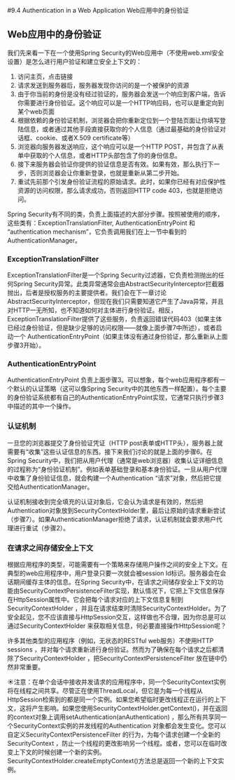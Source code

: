 #9.4 Authentication in a Web Application Web应用中的身份验证

## Web应用中的身份验证
我们先来看一下在一个使用Spring Security的Web应用中（不使用web.xml安全设置）是怎么进行用户验证和建立安全上下文的：

1. 访问主页，点击链接
2. 请求发送到服务器后，服务器发现你访问的是一个被保护的资源
3. 由于你当前的身份是没有经过验证的，服务器会发送一个响应到客户端，告诉你需要进行身份验证。这个响应可以是一个HTTP响应码，也可以是重定向到某个web页面
4. 根据依赖的身份验证机制，浏览器会把你重新定位到一个登陆页面让你填写登陆信息，或者通过其他手段直接获取你的个人信息（通过最基础的身份验证对话框、cookie、或者X.509 certificate等）
5. 浏览器向服务器发送响应，这个响应可以是一个HTTP POST，并包含了从表单中获取的个人信息，或者HTTP头部包含了你的身份信息。
6. 接下来服务器会验证你提供的验证信息是否有效。如果有效，那么执行下一步，否则浏览器会让你重新登录，也就是重新从第二步开始。
7. 重试先前那个引发身份验证流程的原始请求。此时，如果你已经有对应保护性资源的访问权限，那么请求成功，否则返回HTTP code 403，也就是拒绝访问。

Spring Security有不同的类，负责上面描述的大部分步骤。按照被使用的顺序，这些类有：ExceptionTranslationFilter,  AuthenticationEntryPoint 和 “authentication mechanism”，它负责调用我们在上一节中看到的AuthenticationManager。

###  ExceptionTranslationFilter
ExceptionTranslationFilter是一个Spring Security过滤器，它负责检测抛出的任何Spring Security异常。此类异常通常会由AbstractSecurityInterceptor拦截器抛出，后者是授权服务的主要提供者。我们会在下一章讨论AbstractSecurityInterceptor，但现在我们只需要知道它产生了Java异常，并且对HTTP一无所知，也不知道如何对主体进行身份验证。相反，ExceptionTranslationFilter提供了这些服务，负责返回错误代码403（如果主体已经过身份验证，但是缺少足够的访问权限——就像上面步骤7中所述），或者启动一个 AuthenticationEntryPoint（如果主体没有通过身份验证，那么重新从上面步骤3开始）。
### AuthenticationEntryPoint
AuthenticationEntryPoint 负责上面步骤3。可以想象，每个web应用程序都有一个默认的认证策略（这可以像Spring Security中的其他东西一样配置）。每个主要的身份验证系统都有自己的AuthenticationEntryPoint实现，它通常只执行步骤3中描述的其中一个操作。
### 认证机制
一旦您的浏览器提交了身份验证凭证（HTTP post表单或HTTP头），服务器上就需要有“收集”这些认证信息的东西。接下来我们讨论的就是上面的步骤6。在Spring Security中，我们把从用户代理（通常是web浏览器）收集认证详细信息的过程称为“身份验证机制”。例如表单基础登录和基本身份验证。一旦从用户代理中收集了身份验证信息，就会构建一个Authentication “请求”对象，然后把它提交给AuthenticationManager。

认证机制接收到完全填充的认证对象后，它会认为请求是有效的，然后把Authentication对象放到SecurityContextHolder里，最后让原始的请求重新尝试（步骤7）。如果AuthenticationManager拒绝了请求，认证机制就会要求用户代理进行重试（步骤2）。
### 在请求之间存储安全上下文
根据应用程序的类型，可能需要有一个策略来存储用户操作之间的安全上下文。在典型的web应用程序中，用户登录只要一次就会被session Id标识。服务器会在会话期间缓存主体的信息。在Spring Security中，在请求之间储存安全上下文的功能由SecurityContextPersistenceFilter实现，默认情况下，它把上下文信息保存在HttpSession属性中。它会把每个请求对应的上下文信息复制到SecurityContextHolder ，并且在请求结束时清除SecurityContextHolder。为了安全起见，您不应该直接与HttpSession交互，这样做也不合理，因为你总是可以通过SecurityContextHolder 来获取相关信息，何必要直接操作HttpSession呢？

许多其他类型的应用程序（例如，无状态的RESTful web服务）不使用HTTP sessions ，并对每个请求重新进行身份验证。然而为了确保在每个请求之后都清除了SecurityContextHolder ，把SecurityContextPersistenceFilter 放在链中仍然非常重要。

&#9728;注意：在单个会话中接收并发请求的应用程序中，同一个SecurityContext实例将在线程之间共享。尽管正在使用ThreadLocal，但它是为每一个线程从HttpSession检索到的都是同一个实例。如果您希望临时更改线程正在运行的上下文，这将产生影响。如果您使用SecurityContextHolder.getContext()，并在返回的context对象上调用setAuthentication(anAuthentication) ，那么所有共享同一个SecurityContext实例的并发线程的Authentication 对象都会发生变化。您可以自定义SecurityContextPersistenceFilter 的行为，为每个请求创建一个全新的SecurityContext ，防止一个线程的更改影响另一个线程。或者，您可以在临时改变上下文的时候创建一个新的实例。 SecurityContextHolder.createEmptyContext()方法总是返回一个新的上下文实例。